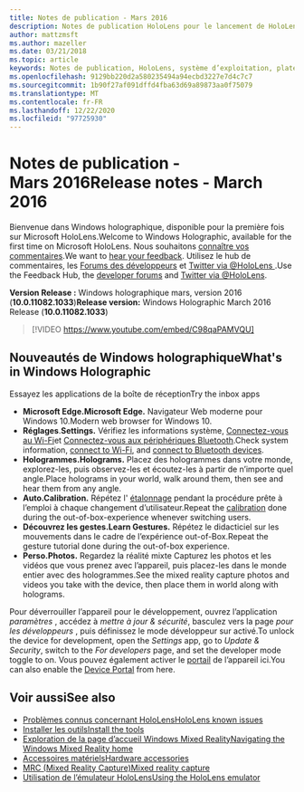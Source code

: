 ```yaml
---
title: Notes de publication - Mars 2016
description: Notes de publication HoloLens pour le lancement de HoloLens et Windows holographique.
author: mattzmsft
ms.author: mazeller
ms.date: 03/21/2018
ms.topic: article
keywords: Notes de publication, HoloLens, système d’exploitation, plateforme, fonctionnalités, générer, lancer
ms.openlocfilehash: 9129bb220d2a580235494a94ecbd3227e7d4c7c7
ms.sourcegitcommit: 1b90f27af091dffd4fba63d69a89873aa0f75079
ms.translationtype: MT
ms.contentlocale: fr-FR
ms.lasthandoff: 12/22/2020
ms.locfileid: "97725930"
---
```

# <a name="release-notes---march-2016"></a><span data-ttu-id="c55e2-104">Notes de publication - Mars 2016</span><span class="sxs-lookup"><span data-stu-id="c55e2-104">Release notes - March 2016</span></span>

<span data-ttu-id="c55e2-105">Bienvenue dans Windows holographique, disponible pour la première fois sur Microsoft HoloLens.</span><span class="sxs-lookup"><span data-stu-id="c55e2-105">Welcome to Windows Holographic, available for the first time on Microsoft HoloLens.</span></span> <span data-ttu-id="c55e2-106">Nous souhaitons [connaître vos commentaires](https://docs.microsoft.com/windows/mixed-reality/give-us-feedback).</span><span class="sxs-lookup"><span data-stu-id="c55e2-106">We want to [hear your feedback](https://docs.microsoft.com/windows/mixed-reality/give-us-feedback).</span></span> <span data-ttu-id="c55e2-107">Utilisez le hub de commentaires, les [Forums des développeurs](https://forums.hololens.com) et [Twitter via @HoloLens ](https://twitter.com/hololens).</span><span class="sxs-lookup"><span data-stu-id="c55e2-107">Use the Feedback Hub, the [developer forums](https://forums.hololens.com) and [Twitter via @HoloLens](https://twitter.com/hololens).</span></span>

<span data-ttu-id="c55e2-108">**Version Release :** Windows holographique mars, version 2016 (**10.0.11082.1033**)</span><span class="sxs-lookup"><span data-stu-id="c55e2-108">**Release version:** Windows Holographic March 2016 Release (**10.0.11082.1033**)</span></span>

>[!VIDEO https://www.youtube.com/embed/C98qaPAMVQU]

## <a name="whats-in-windows-holographic"></a><span data-ttu-id="c55e2-109">Nouveautés de Windows holographique</span><span class="sxs-lookup"><span data-stu-id="c55e2-109">What's in Windows Holographic</span></span>

<span data-ttu-id="c55e2-110">Essayez les applications de la boîte de réception</span><span class="sxs-lookup"><span data-stu-id="c55e2-110">Try the inbox apps</span></span>
* <span data-ttu-id="c55e2-111">**Microsoft Edge.**</span><span class="sxs-lookup"><span data-stu-id="c55e2-111">**Microsoft Edge.**</span></span> <span data-ttu-id="c55e2-112">Navigateur Web moderne pour Windows 10.</span><span class="sxs-lookup"><span data-stu-id="c55e2-112">Modern web browser for Windows 10.</span></span>
* <span data-ttu-id="c55e2-113">**Réglages**.</span><span class="sxs-lookup"><span data-stu-id="c55e2-113">**Settings.**</span></span> <span data-ttu-id="c55e2-114">Vérifiez les informations système, [Connectez-vous au Wi-Fi](https://docs.microsoft.com/windows/mixed-reality/connecting-to-wi-fi-on-hololens)et [Connectez-vous aux périphériques Bluetooth](https://docs.microsoft.com/windows/mixed-reality/discover/hardware-accessories).</span><span class="sxs-lookup"><span data-stu-id="c55e2-114">Check system information, [connect to Wi-Fi](https://docs.microsoft.com/windows/mixed-reality/connecting-to-wi-fi-on-hololens), and [connect to Bluetooth devices](https://docs.microsoft.com/windows/mixed-reality/discover/hardware-accessories).</span></span>
* <span data-ttu-id="c55e2-115">**Hologrammes.**</span><span class="sxs-lookup"><span data-stu-id="c55e2-115">**Holograms.**</span></span> <span data-ttu-id="c55e2-116">Placez des hologrammes dans votre monde, explorez-les, puis observez-les et écoutez-les à partir de n’importe quel angle.</span><span class="sxs-lookup"><span data-stu-id="c55e2-116">Place holograms in your world, walk around them, then see and hear them from any angle.</span></span>
* <span data-ttu-id="c55e2-117">**Auto.**</span><span class="sxs-lookup"><span data-stu-id="c55e2-117">**Calibration.**</span></span> <span data-ttu-id="c55e2-118">Répétez l' [étalonnage](https://docs.microsoft.com/windows/mixed-reality/calibration) pendant la procédure prête à l’emploi à chaque changement d’utilisateur.</span><span class="sxs-lookup"><span data-stu-id="c55e2-118">Repeat the [calibration](https://docs.microsoft.com/windows/mixed-reality/calibration) done during the out-of-box-experience whenever switching users.</span></span>
* <span data-ttu-id="c55e2-119">**Découvrez les gestes.**</span><span class="sxs-lookup"><span data-stu-id="c55e2-119">**Learn Gestures.**</span></span> <span data-ttu-id="c55e2-120">Répétez le didacticiel sur les mouvements dans le cadre de l’expérience out-of-Box.</span><span class="sxs-lookup"><span data-stu-id="c55e2-120">Repeat the gesture tutorial done during the out-of-box experience.</span></span>
* <span data-ttu-id="c55e2-121">**Perso.**</span><span class="sxs-lookup"><span data-stu-id="c55e2-121">**Photos.**</span></span> <span data-ttu-id="c55e2-122">Regardez la réalité mixte Capturez les photos et les vidéos que vous prenez avec l’appareil, puis placez-les dans le monde entier avec des hologrammes.</span><span class="sxs-lookup"><span data-stu-id="c55e2-122">See the mixed reality capture photos and videos you take with the device, then place them in world along with holograms.</span></span>

<span data-ttu-id="c55e2-123">Pour déverrouiller l’appareil pour le développement, ouvrez l’application *paramètres* , accédez à *mettre à jour & sécurité*, basculez vers la page *pour les développeurs* , puis définissez le mode développeur sur activé.</span><span class="sxs-lookup"><span data-stu-id="c55e2-123">To unlock the device for development, open the *Settings* app, go to *Update & Security*, switch to the *For developers* page, and set the developer mode toggle to on.</span></span> <span data-ttu-id="c55e2-124">Vous pouvez également activer le [portail](https://docs.microsoft.com/windows/mixed-reality/develop/platform-capabilities-and-apis/using-the-windows-device-portal) de l’appareil ici.</span><span class="sxs-lookup"><span data-stu-id="c55e2-124">You can also enable the [Device Portal](https://docs.microsoft.com/windows/mixed-reality/develop/platform-capabilities-and-apis/using-the-windows-device-portal) from here.</span></span>

## <a name="see-also"></a><span data-ttu-id="c55e2-125">Voir aussi</span><span class="sxs-lookup"><span data-stu-id="c55e2-125">See also</span></span>
* [<span data-ttu-id="c55e2-126">Problèmes connus concernant HoloLens</span><span class="sxs-lookup"><span data-stu-id="c55e2-126">HoloLens known issues</span></span>](https://docs.microsoft.com/windows/mixed-reality/hololens-known-issues)
* [<span data-ttu-id="c55e2-127">Installer les outils</span><span class="sxs-lookup"><span data-stu-id="c55e2-127">Install the tools</span></span>](https://docs.microsoft.com/windows/mixed-reality/develop/install-the-tools)
* [<span data-ttu-id="c55e2-128">Exploration de la page d’accueil Windows Mixed Reality</span><span class="sxs-lookup"><span data-stu-id="c55e2-128">Navigating the Windows Mixed Reality home</span></span>](https://docs.microsoft.com/windows/mixed-reality/discover/navigating-the-windows-mixed-reality-home)
* [<span data-ttu-id="c55e2-129">Accessoires matériels</span><span class="sxs-lookup"><span data-stu-id="c55e2-129">Hardware accessories</span></span>](https://docs.microsoft.com/windows/mixed-reality/discover/hardware-accessories)
* [<span data-ttu-id="c55e2-130">MRC (Mixed Reality Capture)</span><span class="sxs-lookup"><span data-stu-id="c55e2-130">Mixed reality capture</span></span>](https://docs.microsoft.com/windows/mixed-reality/mixed-reality-capture)
* [<span data-ttu-id="c55e2-131">Utilisation de l’émulateur HoloLens</span><span class="sxs-lookup"><span data-stu-id="c55e2-131">Using the HoloLens emulator</span></span>](https://docs.microsoft.com/windows/mixed-reality/develop/platform-capabilities-and-apis/using-the-hololens-emulator)
